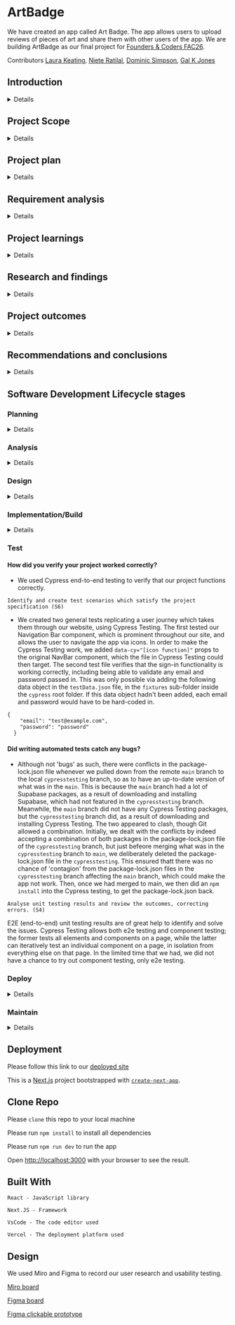 # ArtBadge

We have created an app called Art Badge. The app allows users to upload reviews of pieces of art and share them with other users of the app. We are building ArtBadge as our final project for [Founders & Coders FAC26](https://github.com/fac26).

Contributors [Laura Keating](https://github.com/LauraK0), [Niete Ratilal](https://github.com/Psydwinder), [Dominic Simpson](https://github.com/DominicSimpson), [Gal K Jones](https://github.com/GalKJ)

## Introduction

<details>

#### What are you building?

A web app that allows users to 'collect' and rate artworks they've seen in-person. Users can upload WHERE they've seen the artwork, RATE that experience of seeing the artwork, and BUILD a personal database on what they've seen for others to compare.

#### Why are you building it?

Seeing artworks digitally rarely compares to the experience of seeing them in context and person. Your experiences of artworks may change depending on exhibition-context, location, or simply down to 'real-life expectations'.

The aim is to get more people to see more artwork, and to encourage them to share their experiences of seeing art in-person. 

</details>

## Project Scope

<details>

#### What are you not building?

We are not building a React Native app, an online database of art works, a general social network app and we're not building a site for galleries to advetise new exhibitions.

#### How did you decide what features were important?

We conducted user research and usability testing. Our users gave us valuable feedback which helped us refine our initial concept. In some instances that meant intergrating new features which we hadn't considered before and in other instances removing features that we had initialy thought essential.

</details>

## Project plan

<details>

#### How are you going to structure your sprints?

Based on user research from Design Week we created the user stories. We then created a Kanban board on GitHub to track our progress. We used the Kanban board to create a sprint plan for each week of the project. For our first sprint we prioritised a working product skeleton and setting up our testing library.

For our second sprint we will prioritise the user stories that would allow users to sign-up(sign-in & sign-out) to upload reviews of artworks and allow users to view other users' reviews of artworks.

#### What order are you going to build in?

Our tech stack includes:

- React
- Next.js
- Supabase for authentication (& database)
- Cypress for testing
- Airtable(? for database)

#### How did user research inform your plan?

We conducted user research and usability testing. Our users gave us valuable feedback which helped us refine our initial concept.

Some valuable feedback included:

- simplify routes meaning removing the number of clicks needed to complete a user storey
- adding more quick links to the navbar.
- changing scrolling on feed to up/down rather than left/right
- Making the rating process more interactive/fun

In some instances that meant intergrating new features which we hadn't considered before and in other instances removing features that we had initialy thought essential.

Some new features included:

- Search option would be useful to look for specific art, artist, location
- creating a sense of achievement at end of photo upload
- A social share button that allows you to share your work or badges with your friends
- A ranking list of the number of galleries, posts etc to help encourage people to post more

</details>

## Requirement analysis

<details>

#### How will you ensure your project is accessible to as many users as possible?

We will ensure our project is accessible to as many users as possible by:

- ensuring our app is responsive
- using lighthouse feature to check accessibility
- using a colour contrast checker to ensure our colour scheme is accessible
- using semantic HTML to ensure our app is accessible to screen readers

#### Are there any legal or regulatory requirements you should consider?

</details>

## Project learnings

<details>

#### Did your team work effectively?

Clear communication when creating Kanban board made us more effective at meeting tasks and completing them, timeboxing tasks enabled us to laser focus and not fall down rabbit holes, pair programming ment we could rely on one another when hitting challenges.      

#### What would you do differently next time?

Ask for help earlier rather then struggle by ourselves and make best use of mentors and help and soloutions. Read documentation more thourougly before starting work rather than being put off by it's dense and sometimes messy nature.   

</details>

## Research and findings

<details>

#### What did you find out from user testing?

The homepage received mixed feedback regarding the visibility of certain features such as the question mark and 'Explore' button. The 'Reflect' wording was also found to be confusing. Users requested a direct upload option and a clearer distinction between other users' uploads and their own. The navigation bar's address book icon was unclear, and a friends list was requested. The art card number was unclear, and users suggested using a star rating system. The form could benefit from text instructions, fewer steps, and a sense of achievement at the end. New features requested include a news feed, gallery deals, top-rated photos, and a ranking list. Users also requested icons instead of wording and social share buttons. The app's contrast and colors need to be improved.

</details>

## Project outcomes

<details>

#### Were your assumptions right or wrong?

</details>

## Recommendations and conclusions

<details>

#### What features would you prioritise to build next?

#### Was the project a success?

</details>

## Software Development Lifecycle stages

### Planning

<details>

#### What roles did your team take on?

`Explain the roles and responsibilities of all people working within the software development lifecycle, and how they relate to the project (K2)`

#### Did these roles help your team work effectively?

`Outline how teams work effectively to produce software and how to contribute appropriately (K6) Compare and contrast the requirements of a software development team, and how they would ensure that each member (including themselves) were able to make a contribution (K6)`

</details>

### Analysis

<details>

#### What might be the intended and unintended consequences of building this product?

</details>

### Design

<details>

#### How did you plan a user experience?

- We started by building the first iteration of a clickable figma protoype, which we took to users for their feedback. This not only allowed us to take on board features they would like to have implemented but also gave us a chance to see how they navigate through the website and what elements drew their attention the most. 
    
Using this as a starting point and being selective with the user feedback we took on board. We continued to refine the clickabe figma prototype to the point where it was simplified enough to go to the build stage. We also kept testing the user journey through the app by using the prototype to see how navigating between pages would work. To solidify our findings we also got various members of our family and friends to test the prototype to see if they ahd additional feedback about navigation through the app.

#### What technical decisions did you make?
    
We decided to explore using Supabase as our back-end, rather than sticking with SQLite, which is what we have all worked on previously. This meant getting used to how Supabase works. 
We considered using React Native at the start, but abandoned this due to time constraints, as with employing Netlify for our database.     

#### Server-render vs client-render vs both
    
We used both server-rendering and client-rendering on this project. It was a full-stack, according with the use of Next.JS. 

#### Relational or non-relational or no DB
    
We used Supabase relational databases.

#### Self-hosted or platform-as-a-service

We used Vercel, a platform-as-a-service, for deployment.

#### Frontend first vs DB first

We originally focused on the Front end first because we wanted there to be a base 'skeleton' to work from and be confident that you could navigate between the pages needed for the project.

#### Did you create a technical specification?

For this project there was no need for a technical specification as this product was not being developed for a product owner.


</details>

### Implementation/Build

<details>

#### How did you ensure your code was good?

`Create logical and maintainable code to deliver project outcomes, explaining their choice of approach. (S1)`

#### What interesting technical problems did you have to solve?

`Outline and apply the rationale and use of algorithms, logic and data structures. (K9, S16)`

#### How did you debug issues that arose?

`Apply structured techniques to problem solving to identify and resolve issues and debug basic flaws in code (S7)`

</details>

### Test

#### How did you verify your project worked correctly?

- We used Cypress end-to-end testing to verify that our project functions correctly.

`Identify and create test scenarios which satisfy the project specification (S6)`

- We created two general tests replicating a user journey which takes them through our website, using Cypress Testing.
The first tested our Navigation Bar component, which is prominent throughout our site, and allows the user to navigate the app via icons.
In order to make the Cypress Testing work, we added `data-cy="[icon function]"` props to the original NavBar component, which the file in 
Cypress Testing could then target. 
The second test file verifies that the sign-in functionality is working correctly, including being able to validate any email and password passed in. This was only possible via adding the following data object in the `testData.json` file, in the `fixtures` sub-folder inside the `cypress` root folder. If this data object hadn't been added, each email and password would have to be hard-coded in. 

```
{
    "email": "test@example.com",
    "password": "password"
  }
```

#### Did writing automated tests catch any bugs?

- Although not 'bugs' as such, there were conflicts in the package-lock.json file whenever we pulled down from the remote `main` branch to the
local `cypresstesting` branch, so as to have an up-to-date version of what was in the `main`. This is because the `main` branch had a lot of 
Supabase packages, as a result of downloading and installing Supabase, which had not featured in the `cypresstesting` branch. 
Meanwhile, the `main` branch did not have any Cypress Testing packages, but the `cypresstesting` branch did, as a result of downloading 
and installing Cypress Testing. The two appeared to clash, though Git allowed a combination.
Initially, we dealt with the conflicts by indeed accepting a combination of both packages in the package-lock.json file of the `cypresstesting` branch, but
just befeore merging what was in the `cypresstesting` branch to `main`, we deliberately deleted the package-lock.json file in the `cypresstesting`. 
This ensured thatt there was no chance of 'contagion' from the package-lock.json files in the `cypresstesting` branch affecting the `main` branch, 
which could make the app not work. Then, once we had merged to main, we then did an `npm install` into the Cypress testing, to get the package-lock.json
back.

`Analyse unit testing results and review the outcomes, correcting errors. (S4)`

E2E (end-to-end) unit testing results are of great help to identify and solve the issues. Cypress Testing allows both e2e testing and component testing; 
the former tests all elements and components on a page, while the latter can iteratively test an individual component on a page, in isolation from 
everything else on that page. 
In the limited time that we had, we did not have a chance to try out component testing, only e2e testing.

</details>

### Deploy

<details>

#### Where/how did you deploy your application?

`Review and justify their contribution to building, managing and deploying code into the relevant environment in accordance with the project specification (S10)`

#### What problems did you encounter during deployment?

</details>

### Maintain

<details>

#### Is it easy for someone make changes to the codebase?

#### Could a new person quickly be onboarded to contribute?

`
Establishes a logical thinking approach to areas of work which require valid reasoning and/or justified decision making (B2)

Describes how they have maintained a productive, professional and secure working environment throughout the project activity (B3)
`

</details>

## Deployment

Please follow this link to our [deployed site](https://week7-9-artbadge.vercel.app)

This is a [Next.js](https://nextjs.org/) project bootstrapped with [`create-next-app`](https://github.com/vercel/next.js/tree/canary/packages/create-next-app).

## Clone Repo

Please `clone` this repo to your local machine

Please run `npm install` to install all dependencies

Please run `npm run dev` to run the app

Open [http://localhost:3000](http://localhost:3000) with your browser to see the result.

## Built With

    React - JavaScript library

    Next.JS - Framework

    VsCode - The code editor used

    Vercel - The deployment platform used

## Design

We used Miro and Figma to record our user research and usability testing.

[Miro board](https://miro.com/app/board/uXjVPkoAI88=/)

[Figma board](https://www.figma.com/file/wVdBFVqoaLtPQPA0bq4ZY3/Untitled?node-id=0%3A1&t=eSBWnVZF4j4wmwCg-0)

[Figma clickable prototype](https://www.figma.com/proto/wVdBFVqoaLtPQPA0bq4ZY3/Untitled?node-id=51%3A448&scaling=scale-down&page-id=0%3A1&starting-point-node-id=51%3A448)
